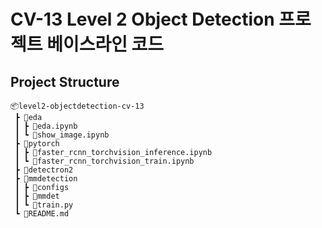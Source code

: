 # CV-13 Level 2 Object Detection 프로젝트 베이스라인 코드

## Project Structure

```
📦level2-objectdetection-cv-13
 ┣ 📂eda
 ┃ ┣ 📜eda.ipynb
 ┃ ┗ 📜show_image.ipynb
 ┣ 📂pytorch
 ┃ ┣ 📜faster_rcnn_torchvision_inference.ipynb
 ┃ ┗ 📜faster_rcnn_torchvision_train.ipynb
 ┣ 📂detectron2
 ┣ 📂mmdetection
 ┃ ┣ 📂configs
 ┃ ┣ 📂mmdet
 ┃ ┗ 📜train.py
 ┗ 📜README.md
```

